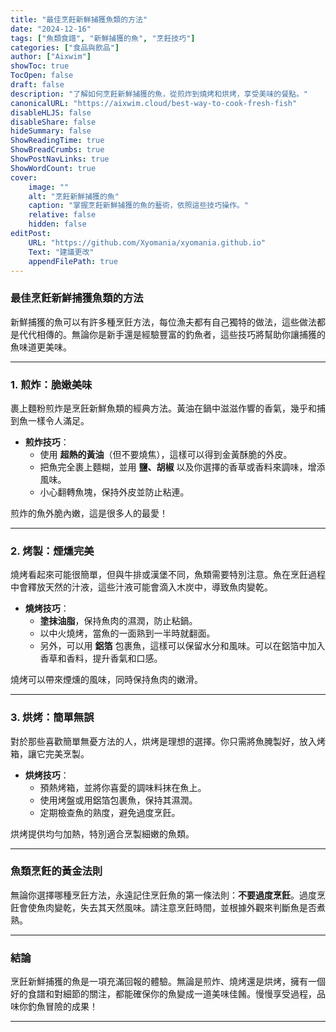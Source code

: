 ```yaml
---
title: "最佳烹飪新鮮捕獲魚類的方法"
date: "2024-12-16"
tags: ["魚類食譜", "新鮮捕獲的魚", "烹飪技巧"]
categories: ["食品與飲品"]
author: ["Aixwim"]
showToc: true
TocOpen: false
draft: false
description: "了解如何烹飪新鮮捕獲的魚，從煎炸到燒烤和烘烤，享受美味的餐點。"
canonicalURL: "https://aixwim.cloud/best-way-to-cook-fresh-fish"
disableHLJS: false
disableShare: false
hideSummary: false
ShowReadingTime: true
ShowBreadCrumbs: true
ShowPostNavLinks: true
ShowWordCount: true
cover:
    image: ""
    alt: "烹飪新鮮捕獲的魚"
    caption: "掌握烹飪新鮮捕獲的魚的藝術，依照這些技巧操作。"
    relative: false
    hidden: false
editPost:
    URL: "https://github.com/Xyomania/xyomania.github.io"
    Text: "建議更改"
    appendFilePath: true
---
```


### 最佳烹飪新鮮捕獲魚類的方法

新鮮捕獲的魚可以有許多種烹飪方法，每位漁夫都有自己獨特的做法，這些做法都是代代相傳的。無論你是新手還是經驗豐富的釣魚者，這些技巧將幫助你讓捕獲的魚味道更美味。

---

### 1. 煎炸：脆嫩美味

裹上麵粉煎炸是烹飪新鮮魚類的經典方法。黃油在鍋中滋滋作響的香氣，幾乎和捕到魚一樣令人滿足。

- **煎炸技巧**：
  - 使用 **超熱的黃油**（但不要燒焦），這樣可以得到金黃酥脆的外皮。
  - 把魚完全裹上麵糊，並用 **鹽、胡椒** 以及你選擇的香草或香料來調味，增添風味。
  - 小心翻轉魚塊，保持外皮並防止粘連。

煎炸的魚外脆內嫩，這是很多人的最愛！

---

### 2. 烤製：煙燻完美

燒烤看起來可能很簡單，但與牛排或漢堡不同，魚類需要特別注意。魚在烹飪過程中會釋放天然的汁液，這些汁液可能會滴入木炭中，導致魚肉變乾。

- **燒烤技巧**：
  - **塗抹油脂**，保持魚肉的濕潤，防止粘鍋。
  - 以中火燒烤，當魚的一面熟到一半時就翻面。
  - 另外，可以用 **鋁箔** 包裹魚，這樣可以保留水分和風味。可以在鋁箔中加入香草和香料，提升香氣和口感。

燒烤可以帶來煙燻的風味，同時保持魚肉的嫩滑。

---

### 3. 烘烤：簡單無誤

對於那些喜歡簡單無憂方法的人，烘烤是理想的選擇。你只需將魚腌製好，放入烤箱，讓它完美烹製。

- **烘烤技巧**：
  - 預熱烤箱，並將你喜愛的調味料抹在魚上。
  - 使用烤盤或用鋁箔包裹魚，保持其濕潤。
  - 定期檢查魚的熟度，避免過度烹飪。

烘烤提供均勻加熱，特別適合烹製細嫩的魚類。

---

### 魚類烹飪的黃金法則

無論你選擇哪種烹飪方法，永遠記住烹飪魚的第一條法則：**不要過度烹飪**。過度烹飪會使魚肉變乾，失去其天然風味。請注意烹飪時間，並根據外觀來判斷魚是否煮熟。

---

### 結論

烹飪新鮮捕獲的魚是一項充滿回報的體驗。無論是煎炸、燒烤還是烘烤，擁有一個好的食譜和對細節的關注，都能確保你的魚變成一道美味佳餚。慢慢享受過程，品味你釣魚冒險的成果！

---
